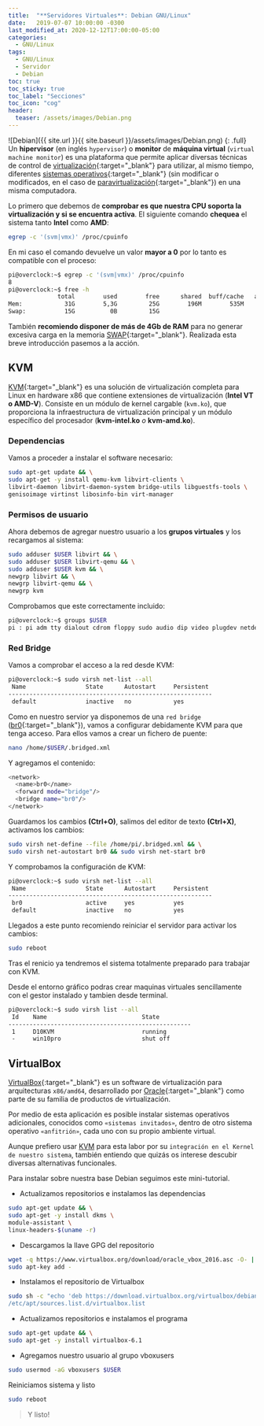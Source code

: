 ```yaml
---
title:  "**Servidores Virtuales**: Debian GNU/Linux"
date:   2019-07-07 10:00:00 -0300
last_modified_at: 2020-12-12T17:00:00-05:00
categories:
  - GNU/Linux
tags:
  - GNU/Linux
  - Servidor
  - Debian
toc: true
toc_sticky: true
toc_label: "Secciones"
toc_icon: "cog"
header:
  teaser: /assets/images/Debian.png
---
```


![Debian]({{ site.url }}{{ site.baseurl }}/assets/images/Debian.png)
{: .full}
Un **hipervisor** (en inglés `hypervisor`) o **monitor** de **máquina virtual** (`virtual machine monitor`) es una plataforma que permite aplicar diversas técnicas de control de [virtualización](https://es.wikipedia.org/wiki/Virtualizaci%C3%B3n){:target="_blank"} para utilizar, al mismo tiempo, diferentes [sistemas operativos](https://es.wikipedia.org/wiki/Sistema_operativo){:target="_blank"} (sin modificar o modificados, en el caso de [paravirtualización](https://es.wikipedia.org/wiki/Paravirtualizaci%C3%B3n){:target="_blank"}) en una misma computadora.

Lo primero que debemos de **comprobar es que nuestra CPU soporta la virtualización y si se encuentra activa**. El siguiente comando **chequea** el sistema tanto **Intel** como **AMD**:<!--break-->

```bash
egrep -c '(svm|vmx)' /proc/cpuinfo
```

En mi caso el comando devuelve un valor **mayor a 0** por lo tanto es compatible con el proceso:

```bash
pi@overclock:~$ egrep -c '(svm|vmx)' /proc/cpuinfo
8
pi@overclock:~$ free -h
              total        used        free      shared  buff/cache   available
Mem:            31G        5,3G         25G        196M        535M         25G
Swap:           15G          0B         15G
```

También **recomiendo disponer de más de 4Gb de RAM** para no generar excesiva carga en la memoria [SWAP](https://es.wikipedia.org/wiki/Espacio_de_intercambio){:target="_blank"}. Realizada esta breve introducción pasemos a la acción.

## KVM

[KVM](https://es.wikipedia.org/wiki/Kernel-based_Virtual_Machine){:target="_blank"} es una solución de virtualización completa para Linux en hardware x86 que contiene extensiones de virtualización (**Intel VT o AMD-V**). Consiste en un módulo de kernel cargable (`kvm.ko`), que proporciona la infraestructura de virtualización principal y un módulo específico del procesador (**kvm-intel.ko** *o* **kvm-amd.ko**).

### Dependencias

Vamos a proceder a instalar el software necesario:

```bash
sudo apt-get update && \
sudo apt-get -y install qemu-kvm libvirt-clients \
libvirt-daemon libvirt-daemon-system bridge-utils libguestfs-tools \
genisoimage virtinst libosinfo-bin virt-manager
```

### Permisos de usuario

Ahora debemos de agregar nuestro usuario a los **grupos virtuales** y los recargamos al sistema:

```bash
sudo adduser $USER libvirt && \
sudo adduser $USER libvirt-qemu && \
sudo adduser $USER kvm && \
newgrp libvirt && \
newgrp libvirt-qemu && \
newgrp kvm
```

Comprobamos que este correctamente incluido:

```bash
pi@overclock:~$ groups $USER
pi : pi adm tty dialout cdrom floppy sudo audio dip video plugdev netdev kvm libvirt libvirt-qemu
```

### Red Bridge

Vamos a comprobar el acceso a la red desde KVM:

```bash
pi@overclock:~$ sudo virsh net-list --all
 Name                 State      Autostart     Persistent
----------------------------------------------------------
 default              inactive   no            yes
```

Como en nuestro servior ya disponemos de una `red bridge` ([br0](https://lordpedal.gitlab.io/debian-10-servidor-red/){:target="_blank"}), vamos a configurar debidamente KVM para que tenga acceso. Para ellos vamos a crear un fichero de puente:

```bash
nano /home/$USER/.bridged.xml
```

Y agregamos el contenido:

```bash
<network>
  <name>br0</name>
  <forward mode="bridge"/>
  <bridge name="br0"/>
</network>
```

Guardamos los cambios **(Ctrl+O)**, salimos del editor de texto **(Ctrl+X)**, activamos los cambios:

```bash
sudo virsh net-define --file /home/pi/.bridged.xml && \
sudo virsh net-autostart br0 && sudo virsh net-start br0
```

Y comprobamos la configuración de KVM:

```bash
pi@overclock:~$ sudo virsh net-list --all
 Name                 State      Autostart     Persistent
----------------------------------------------------------
 br0                  active     yes           yes
 default              inactive   no            yes
```

Llegados a este punto recomiendo reiniciar el servidor para activar los cambios:

```bash
sudo reboot
```

Tras el renicio ya tendremos el sistema totalmente preparado para trabajar con KVM. 

Desde el entorno gráfico podras crear maquinas virtuales sencillamente con el gestor instalado y tambien desde terminal.

```bash
pi@overclock:~$ sudo virsh list --all
 Id    Name                           State
----------------------------------------------------
 1     D10KVM                         running
 -     win10pro                       shut off
```

## VirtualBox

[VirtualBox](https://www.virtualbox.org/){:target="_blank"} es un software de virtualización para arquitecturas `x86/amd64`, desarrollado por [Oracle](https://www.oracle.com/es/corporate/){:target="_blank"} como parte de su familia de productos de virtualización.

Por medio de esta aplicación es posible instalar sistemas operativos adicionales, conocidos como `«sistemas invitados»`, dentro de otro sistema operativo `«anfitrión»`, cada uno con su propio ambiente virtual.

Aunque prefiero usar [KVM](https://lordpedal.github.io/gnu/linux/debian-servidores-virtuales/#kvm) para esta labor por su `integración en el Kernel de nuestro sistema`, también entiendo que quizás os interese descubir diversas alternativas funcionales.

Para instalar sobre nuestra base Debian seguimos este mini-tutorial.

- Actualizamos repositorios e instalamos las dependencias

```bash
sudo apt-get update && \
sudo apt-get -y install dkms \
module-assistant \
linux-headers-$(uname -r)
```

- Descargamos la llave GPG del repositorio

```bash
wget -q https://www.virtualbox.org/download/oracle_vbox_2016.asc -O- | \
sudo apt-key add -
```

- Instalamos el repositorio de Virtualbox

```bash
sudo sh -c "echo 'deb https://download.virtualbox.org/virtualbox/debian buster contrib' >> \
/etc/apt/sources.list.d/virtualbox.list
```


- Actualizamos repositorios e instalamos el programa

```bash
sudo apt-get update && \
sudo apt-get -y install virtualbox-6.1
```

- Agregamos nuestro usuario al grupo vboxusers

```bash
sudo usermod -aG vboxusers $USER
```

Reiniciamos sistema y listo

```bash
sudo reboot
```

> Y listo!
